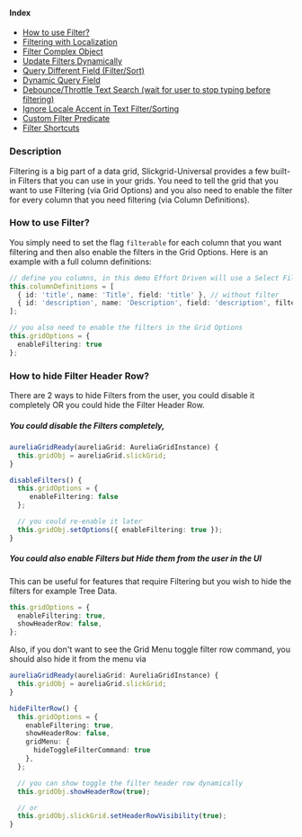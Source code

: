 #### Index
- [How to use Filter?](#how-to-use-filter)
- [Filtering with Localization](input-filter.md#filtering-with-localization-i18n)
- [Filter Complex Object](input-filter.md#how-to-filter-complex-objects)
- [Update Filters Dynamically](input-filter.md#update-filters-dynamically)
- [Query Different Field (Filter/Sort)](input-filter.md#query-different-field)
- [Dynamic Query Field](input-filter.md#dynamic-query-field)
- [Debounce/Throttle Text Search (wait for user to stop typing before filtering)](input-filter.md#debouncethrottle-text-search-wait-for-user-to-stop-typing-before-filtering)
- [Ignore Locale Accent in Text Filter/Sorting](input-filter.md#ignore-locale-accent-in-text-filtersorting)
- [Custom Filter Predicate](input-filter.md#custom-filter-predicate)
- [Filter Shortcuts](input-filter.md#filter-shortcuts)

### Description

Filtering is a big part of a data grid, Slickgrid-Universal provides a few built-in Filters that you can use in your grids. You need to tell the grid that you want to use Filtering (via Grid Options) and you also need to enable the filter for every column that you need filtering (via Column Definitions).

### How to use Filter?
You simply need to set the flag `filterable` for each column that you want filtering and then also enable the filters in the Grid Options. Here is an example with a full column definitions:
```ts
// define you columns, in this demo Effort Driven will use a Select Filter
this.columnDefinitions = [
  { id: 'title', name: 'Title', field: 'title' }, // without filter
  { id: 'description', name: 'Description', field: 'description', filterable: true } // with filter
];

// you also need to enable the filters in the Grid Options
this.gridOptions = {
  enableFiltering: true
};
```

### How to hide Filter Header Row?
There are 2 ways to hide Filters from the user, you could disable it completely OR you could hide the Filter Header Row.

##### You could disable the Filters completely,
```ts
aureliaGridReady(aureliaGrid: AureliaGridInstance) {
  this.gridObj = aureliaGrid.slickGrid;
}

disableFilters() {
  this.gridOptions = {
     enableFiltering: false
  };

  // you could re-enable it later
  this.gridObj.setOptions({ enableFiltering: true });
}
```

##### You could also enable Filters but Hide them from the user in the UI
This can be useful for features that require Filtering but you wish to hide the filters for example Tree Data.

```ts
this.gridOptions = {
  enableFiltering: true,
  showHeaderRow: false,
};
```

Also, if you don't want to see the Grid Menu toggle filter row command, you should also hide it from the menu via

```ts
aureliaGridReady(aureliaGrid: AureliaGridInstance) {
  this.gridObj = aureliaGrid.slickGrid;
}

hideFilterRow() {
  this.gridOptions = {
    enableFiltering: true,
    showHeaderRow: false,
    gridMenu: {
      hideToggleFilterCommand: true
    },
  };

  // you can show toggle the filter header row dynamically
  this.gridObj.showHeaderRow(true);

  // or
  this.gridObj.slickGrid.setHeaderRowVisibility(true);
}
```

